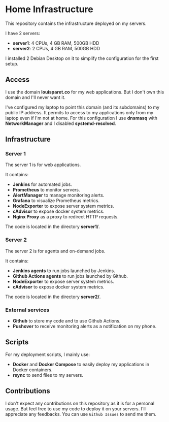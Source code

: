 # Home Infrastructure

This repository contains the infrastructure deployed on my servers.

I have 2 servers:
- **server1**: 4 CPUs, 4 GB RAM, 500GB HDD
- **server2**: 2 CPUs, 4 GB RAM, 500GB HDD

I installed 2 Debian Desktop on it to simplify the configuration for the first setup.

## Access

I use the domain **louisparet.co** for my web applications. But I don't own this domain and I'll never want it.

I've configured my laptop to point this domain (and its subdomains) to my public IP address. It permits to access to my applications only from my laptop even if I'm not at home.
For this configuration I use **dnsmasq** with **NetworkManager** and I disabled **systemd-resolved**.

## Infrastructure

### Server 1

The server 1 is for web applications.

It contains:
- **Jenkins** for automated jobs.
- **Prometheus** to monitor servers.
- **AlertManager** to manage monitoring alerts.
- **Grafana** to visualize Prometheus metrics.
- **NodeExporter** to expose server system metrics.
- **cAdvisor** to expose docker system metrics.
- **Nginx Proxy** as a proxy to redirect HTTP requests.

The code is located in the directory **server1/**.

### Server 2

The server 2 is for agents and on-demand jobs.

It contains:
- **Jenkins agents** to run jobs launched by Jenkins.
- **Github Actions agents** to run jobs launched by Github.
- **NodeExporter** to expose server system metrics.
- **cAdvisor** to expose docker system metrics.

The code is located in the directory **server2/**.

### External services

- **Github** to store my code and to use Github Actions.
- **Pushover** to receive monitoring alerts as a notification on my phone.

## Scripts

For my deployment scripts, I mainly use:
- **Docker** and **Docker Compose** to easily deploy my applications in Docker containers.
- **rsync** to send files to my servers.

## Contributions

I don't expect any contributions on this repository as it is for a personal usage.
But feel free to use my code to deploy it on your servers.
I'll appreciate any feedbacks. You can use `Github Issues` to send me them.
